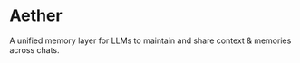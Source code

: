 # Aether
A unified memory layer for LLMs to maintain and share context &amp; memories across chats.
